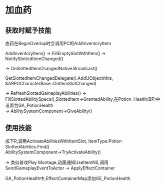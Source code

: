 # 加血药
## 获取时赋予技能
血药在BeginOverlap时会调用PC的AddInventoryItem  

AddInventoryItem() -> FillEmptySlotWithItem() -> NotifySlottedItemChanged()  

-> OnSlottedItemChangedNative.Broadcast()  

GetSlottedItemChangedDelegate().AddUObject(this, &ARPGCharacterBase::OnItemSlotChanged)  

-> RefreshSlottedGameplayAbilities() -> FillSlottedAbilitySpecs(),SlottedItem->GrantedAbility,在Potion_Health(BP)中设置为GA_PotionHealth  
-> AbilitySystemComponent->GiveAbility()  

## 使用技能
按下R,调用ActivateAbilitiesWithItemSlot, ItemType:Potion  
SlottedAbilities.Find()  
AbilitySystemComponent->TryActivateAbility()  

-> 类似普攻Play Montage,动画通知UseItemNS,调用 SendGameplayEventToActor -> ApplyEffectContainer  

GA_PotionHealth中,EffectContainerMap添加GE_PotionHealth  

